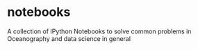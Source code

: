 notebooks
=========

A collection of IPython Notebooks to solve common problems in Oceanography and data science in general
